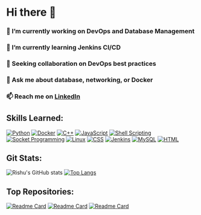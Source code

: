 # Hi there 👋

### 🔭 I’m currently working on DevOps and Database Management

### 🌱 I’m currently learning Jenkins CI/CD

### 👯 Seeking collaboration on DevOps best practices

### 💬 Ask me about database, networking, or Docker

### 📫 Reach me on [LinkedIn](https://www.linkedin.com/in/rishu-prasad-60b33a23b)

## Skills Learned:

[![Python](https://visitcount.itsvg.in/api?id=Rishu0204&label=Python&color=4&icon=2&pretty=true)](https://github.com/Rishu0204)
[![Docker](https://visitcount.itsvg.in/api?id=Rishu0204&label=Docker&color=4&icon=2&pretty=true)](https://github.com/Rishu0204)
[![C++](https://visitcount.itsvg.in/api?id=Rishu0204&label=c%2B%2B&color=4&icon=2&pretty=true)](https://github.com/Rishu0204)
[![JavaScript](https://visitcount.itsvg.in/api?id=Rishu0204&label=Javascript&color=4&icon=2&pretty=true)](https://github.com/Rishu0204)
[![Shell Scripting](https://visitcount.itsvg.in/api?id=Rishu0204&label=Shell%20Scripting&color=4&icon=2&pretty=true)](https://github.com/Rishu0204)
[![Socket Programming](https://visitcount.itsvg.in/api?id=Rishu0204&label=Socket%20Programming&color=4&icon=2&pretty=true)](https://github.com/Rishu0204)
[![Linux](https://visitcount.itsvg.in/api?id=Rishu0204&label=Linux&color=4&icon=2&pretty=true)](https://github.com/Rishu0204)
[![CSS](https://visitcount.itsvg.in/api?id=Rishu0204&label=css&color=4&icon=2&pretty=true)](https://github.com/Rishu0204)
[![Jenkins](https://visitcount.itsvg.in/api?id=Rishu0204&label=Jenkins&color=4&icon=2&pretty=true)](https://github.com/Rishu0204)
[![MySQL](https://visitcount.itsvg.in/api?id=Rishu0204&label=MySql&color=4&icon=2&pretty=true)](https://github.com/Rishu0204)
[![HTML](https://visitcount.itsvg.in/api?id=Rishu0204&label=HTML&color=4&icon=2&pretty=true)](https://github.com/Rishu0204)

## Git Stats:

![Rishu's GitHub stats](https://github-readme-stats.vercel.app/api?username=Rishu0204&show_icons=true&theme=radical) [![Top Langs](https://github-readme-stats.vercel.app/api/top-langs/?username=Rishu0204&layout=donut)](https://github.com/Rishu0204/github-readme-stats)

## Top Repositories:

[![Readme Card](https://github-readme-stats.vercel.app/api/pin/?username=Rishu0204&repo=mysql_using_python)](https://github.com/Rishu0204/mysql_using_python)
[![Readme Card](https://github-readme-stats.vercel.app/api/pin/?username=Rishu0204&repo=socket_programming)](https://github.com/Rishu0204/socket_programming)
[![Readme Card](https://github-readme-stats.vercel.app/api/pin/?username=Rishu0204&repo=linux_learning)](https://github.com/Rishu0204/linux_learning)

